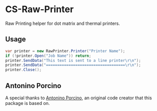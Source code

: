 # CS-Raw-Printer

Raw Printing helper for dot matrix and thermal printers.

## Usage
```cs
var printer = new RawPrinter.Printer("Printer Name");
if (!printer.Open("Job Name")) return;
printer.SendData("This text is sent to a line printer\r\n");
printer.SendData("===================================\r\n");
printer.Close();
```

## Antonino Porcino
A special thanks to [Antonino Porcino](https://www.codeproject.com/Articles/29709/Line-Printer-Class-in-C), an original code creator that this package is based on.

